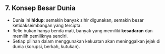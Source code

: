 ## 7. Konsep Besar Dunia

* Dunia ini **hidup**: semakin banyak sihir digunakan, semakin besar ketidakseimbangan yang tercipta.
* Relic bukan hanya benda mati, banyak yang memiliki **kesadaran** dan memilih pemiliknya sendiri.
* Setiap pilihan dalam menggunakan kekuatan akan meninggalkan jejak di dunia (korupsi, berkah, kutukan).
